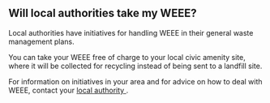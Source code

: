 ##  Will local authorities take my WEEE?

Local authorities have initiatives for handling WEEE in their general waste
management plans.

You can take your WEEE free of charge to your local civic amenity site, where
it will be collected for recycling instead of being sent to a landfill site.

For information on initiatives in your area and for advice on how to deal with
WEEE, contact your [ local authority
](https://www.gov.ie/en/publication/942f74-local-authorities/) .

